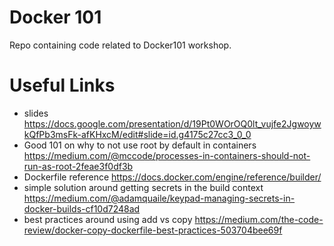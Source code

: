 # Docker 101

Repo containing code related to Docker101 workshop.

# Useful Links

* slides https://docs.google.com/presentation/d/19Pt0WOrOQ0lt_vujfe2JgwoywkQfPb3msFk-afKHxcM/edit#slide=id.g4175c27cc3_0_0
* Good 101 on why to not use root by default in containers https://medium.com/@mccode/processes-in-containers-should-not-run-as-root-2feae3f0df3b
* Dockerfile reference https://docs.docker.com/engine/reference/builder/
* simple solution around getting secrets in the build context https://medium.com/@adamquaile/keypad-managing-secrets-in-docker-builds-cf10d7248ad
* best practices around using add vs copy https://medium.com/the-code-review/docker-copy-dockerfile-best-practices-503704bee69f